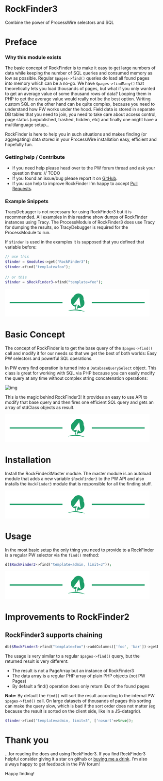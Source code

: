 # RockFinder3

Combine the power of ProcessWire selectors and SQL

# Preface

### Why this module exists

The basic concept of RockFinder is to make it easy to get large numbers of data while keeping the number of SQL queries and consumed memory as low as possible. Regular `$pages->find()` queries do load all found pages into memory which can be a no-go. We have `$pages->findMany()` that theoretically lets you load thousands of pages, but what if you only wanted to get an average value of some thousand rows of data? Looping them in PHP to get the average value would really not be the best option. Writing custom SQL on the other hand can be quite complex, because you need to understand how PW works under the hood. Field data is stored in separate DB tables that you need to join, you need to take care about access control, page status (unpublished, trashed, hidden, etc) and finally one might have a multilanguage setup...

RockFinder is here to help you in such situations and makes finding (or aggregating) data stored in your ProcessWire installation easy, efficient and hopefully fun.

### Getting help / Contribute

* If you need help please head over to the PW forum thread and ask your question there: // TODO
* If you found an issue/bug please report it on [GitHub](https://github.com/baumrock/RockFinder3/issues).
* If you can help to improve RockFinder I'm happy to accept [Pull Requests](https://github.com/baumrock/RockFinder3/pulls).

### Example Snippets

TracyDebugger is not necessary for using RockFinder3 but it is recommended. All examples in this readme show dumps of RockFinder instances using Tracy. The ProcessModule of RockFinder3 does use Tracy for dumping the results, so TracyDebugger is required for the ProcessModule to run.

If `$finder` is used in the examples it is supposed that you defined that variable before:

```php
// use this
$finder = $modules->get("RockFinder3");
$finder->find("template=foo");

// or this
$finder = $RockFinder3->find("template=foo");
```

![img](hr.svg)

# Basic Concept

The concept of RockFinder is to get the base query of the `$pages->find()` call and modify it for our needs so that we get the best of both worlds: Easy PW selectors and powerful SQL operations.

In PW every find operation is turned into a `DatabaseQuerySelect` object. This class is great for working with SQL via PHP because you can easily modify the query at any time without complex string concatenation operations:

![img](https://i.imgur.com/iwI7gGB.png)

This is the magic behind RockFinder3! It provides an easy to use API to modify that base query and then fires one efficient SQL query and gets an array of stdClass objects as result.

![img](hr.svg)

# Installation

Install the RockFinder3Master module. The master module is an autoload module that adds a new variable `$RockFinder3` to the PW API and also installs the `RockFinder3` module that is responsible for all the finding stuff.

![img](hr.svg)

# Usage

In the most basic setup the only thing you need to provide to a RockFinder is a regular PW selector via the `find()` method:

```php
d($RockFinder3->find("template=admin, limit=3"));
```














![img](hr.svg)

# Improvements to RockFinder2

## RockFinder3 supports chaining

```php
db($RockFinder3->find("template=foo")->addColumns(['foo', 'bar'])->getData());
```










The usage is very similar to a regular `$pages->find()` query, but the returned result is very different:

* The result is not a PageArray but an instance of RockFinder3
* The data array is a regular PHP array of plain PHP objects (not PW Pages)
* By default a find() operation does only return IDs of the found pages

**Note:** By default the `find()` will sort the result according to the internal PW `$pages->find()` call. On large datasets of thousands of pages this sorting can make the query slow, which is bad if the sort order does not matter (eg because the result is sorted on the client side, like in a JS-datagrid).

```php
$finder->find("template=admin, limit=3", ['nosort'=>true]);
```

# Thank you

...for reading the docs and using RockFinder3. If you find RockFinder3 helpful consider giving it a star on github or [buying me a drink](https://www.paypal.me/baumrock). I'm also always happy to get feedback in the PW forum!

Happy finding!
